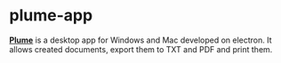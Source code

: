 # plume-app

[**Plume**](https://danmoop.github.io/plume/) is a desktop app for Windows and Mac developed on electron. It allows created documents, export them to TXT and PDF and print them.
